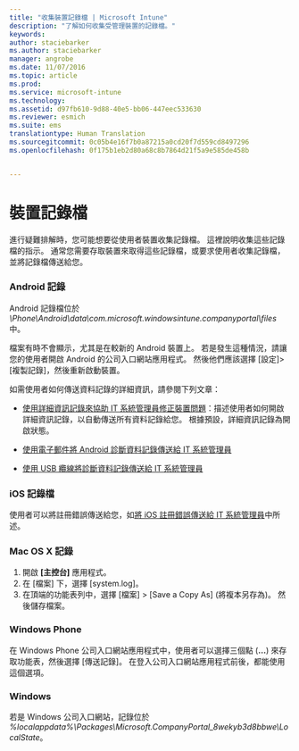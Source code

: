 ```yaml
---
title: "收集裝置記錄檔 | Microsoft Intune"
description: "了解如何收集受管理裝置的記錄檔。"
keywords: 
author: staciebarker
ms.author: staciebarker
manager: angrobe
ms.date: 11/07/2016
ms.topic: article
ms.prod: 
ms.service: microsoft-intune
ms.technology: 
ms.assetid: d97fb610-9d88-40e5-bb06-447eec533630
ms.reviewer: esmich
ms.suite: ems
translationtype: Human Translation
ms.sourcegitcommit: 0c05b4e16f7b0a87215a0cd20f7d559cd8497296
ms.openlocfilehash: 0f175b1eb2d80a68c8b7864d21f5a9e585de458b


---
```


# <a name="device-logs"></a>裝置記錄檔

進行疑難排解時，您可能想要從使用者裝置收集記錄檔。 這裡說明收集這些記錄檔的指示。 通常您需要存取裝置來取得這些記錄檔，或要求使用者收集記錄檔，並將記錄檔傳送給您。

### <a name="android-logs"></a>Android 記錄
Android 記錄檔位於 *<Android Device>\Phone\Android\data\com.microsoft.windowsintune.companyportal\files* 中。

檔案有時不會顯示，尤其是在較新的 Android 裝置上。 若是發生這種情況，請讓您的使用者開啟 Android 的公司入口網站應用程式。 然後他們應該選擇 [設定]>[複製記錄]，然後重新啟動裝置。

如需使用者如何傳送資料記錄的詳細資訊，請參閱下列文章：

- [使用詳細資訊記錄來協助 IT 系統管理員修正裝置問題](/intune/enduser/use-verbose-logging-to-help-your-it-administrator-fix-device-issues-android)：描述使用者如何開啟詳細資訊記錄，以自動傳送所有資料記錄給您。 根據預設，詳細資訊記錄為開啟狀態。

- [使用電子郵件將 Android 診斷資料記錄傳送給 IT 系統管理員](/intune/enduser/send-diagnostic-data-logs-to-your-it-administrator-using-email-android)

- [使用 USB 纜線將診斷資料記錄傳送給 IT 系統管理員](/intune/enduser/send-diagnostic-data-logs-to-your-it-administrator-using-a-usb-cable-android)

### <a name="ios-logs"></a>iOS 記錄檔

使用者可以將註冊錯誤傳送給您，如[將 iOS 註冊錯誤傳送給 IT 系統管理員](/intune/enduser/send-errors-to-your-it-admin-ios)中所述。

### <a name="mac-os-x-logs"></a>Mac OS X 記錄

1. 開啟 **[主控台]** 應用程式。
2. 在 [檔案] 下，選擇 [system.log]。
3. 在頂端的功能表列中，選擇 [檔案] >  [Save a Copy As] (將複本另存為)。 然後儲存檔案。

### <a name="windows-phone"></a>Windows Phone

在 Windows Phone 公司入口網站應用程式中，使用者可以選擇三個點 (**…**) 來存取功能表，然後選擇 [傳送記錄]。 在登入公司入口網站應用程式前後，都能使用這個選項。

### <a name="windows"></a>Windows

若是 Windows 公司入口網站，記錄位於 *%localappdata%\Packages\Microsoft.CompanyPortal_8wekyb3d8bbwe\LocalState*。



<!--HONumber=Nov16_HO5-->


